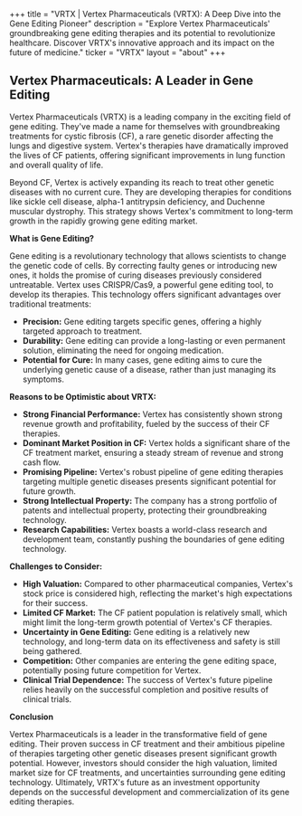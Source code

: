 +++
title = "VRTX |  Vertex Pharmaceuticals (VRTX): A Deep Dive into the Gene Editing Pioneer"
description = "Explore Vertex Pharmaceuticals' groundbreaking gene editing therapies and its potential to revolutionize healthcare. Discover VRTX's innovative approach and its impact on the future of medicine."
ticker = "VRTX"
layout = "about"
+++

        


## Vertex Pharmaceuticals: A Leader in Gene Editing

Vertex Pharmaceuticals (VRTX) is a leading company in the exciting field of gene editing. They've made a name for themselves with groundbreaking treatments for cystic fibrosis (CF), a rare genetic disorder affecting the lungs and digestive system. Vertex's therapies have dramatically improved the lives of CF patients, offering significant improvements in lung function and overall quality of life.

Beyond CF, Vertex is actively expanding its reach to treat other genetic diseases with no current cure. They are developing therapies for conditions like sickle cell disease, alpha-1 antitrypsin deficiency, and Duchenne muscular dystrophy. This strategy shows Vertex's commitment to long-term growth in the rapidly growing gene editing market.

**What is Gene Editing?**

Gene editing is a revolutionary technology that allows scientists to change the genetic code of cells. By correcting faulty genes or introducing new ones, it holds the promise of curing diseases previously considered untreatable. Vertex uses CRISPR/Cas9, a powerful gene editing tool, to develop its therapies. This technology offers significant advantages over traditional treatments:

* **Precision:** Gene editing targets specific genes, offering a highly targeted approach to treatment.
* **Durability:** Gene editing can provide a long-lasting or even permanent solution, eliminating the need for ongoing medication.
* **Potential for Cure:** In many cases, gene editing aims to cure the underlying genetic cause of a disease, rather than just managing its symptoms.

**Reasons to be Optimistic about VRTX:**

* **Strong Financial Performance:** Vertex has consistently shown strong revenue growth and profitability, fueled by the success of their CF therapies.
* **Dominant Market Position in CF:** Vertex holds a significant share of the CF treatment market, ensuring a steady stream of revenue and strong cash flow.
* **Promising Pipeline:** Vertex's robust pipeline of gene editing therapies targeting multiple genetic diseases presents significant potential for future growth.
* **Strong Intellectual Property:** The company has a strong portfolio of patents and intellectual property, protecting their groundbreaking technology.
* **Research Capabilities:** Vertex boasts a world-class research and development team, constantly pushing the boundaries of gene editing technology.

**Challenges to Consider:**

* **High Valuation:** Compared to other pharmaceutical companies, Vertex's stock price is considered high, reflecting the market's high expectations for their success.
* **Limited CF Market:** The CF patient population is relatively small, which might limit the long-term growth potential of Vertex's CF therapies.
* **Uncertainty in Gene Editing:** Gene editing is a relatively new technology, and long-term data on its effectiveness and safety is still being gathered.
* **Competition:** Other companies are entering the gene editing space, potentially posing future competition for Vertex.
* **Clinical Trial Dependence:** The success of Vertex's future pipeline relies heavily on the successful completion and positive results of clinical trials.

**Conclusion**

Vertex Pharmaceuticals is a leader in the transformative field of gene editing. Their proven success in CF treatment and their ambitious pipeline of therapies targeting other genetic diseases present significant growth potential. However, investors should consider the high valuation, limited market size for CF treatments, and uncertainties surrounding gene editing technology. Ultimately, VRTX's future as an investment opportunity depends on the successful development and commercialization of its gene editing therapies. 

        